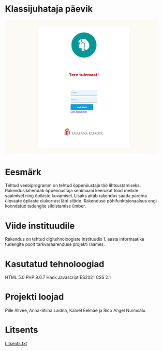 # Klassijuhataja päevik

![alt text](https://github.com/RicoNurmsalu/Suvepraktika/blob/main/Pics/Login.PNG)






# Eesmärk
Tehtud veebiprogramm on tehtud õppenõustaja töö lihtsustamiseks. Rakendus lahendab õppenõustaja senimaani keerukat tööd meilide saatmisel ning õpilaste kuvamisel. Lisaks aitab rakendus saada parema ülevaate õpilaste olukorrast läbi siltide. Rakenduse põhifunktsionaalsus ongi koondatud tudengite sildistamise ümber.

# Viide instituudile
Rakendus on tehtud digitehnoloogiate instituudis 1. aasta informaatika tudengite poolt tarkvaraarenduse projekti raames.

# Kasutatud tehnoloogiad
HTML 5.0
PHP 8.0.7
Hack 
Javascript ES2021
CSS 2.1


# Projekti loojad

Pille Allvee, Anna-Stiina Laidna, Kaarel Eelmäe ja Rico Angel Nurmsalu.

# Litsents
[Litsents.txt](https://github.com/RicoNurmsalu/Suvepraktika/files/6671933/Litsents.txt)
